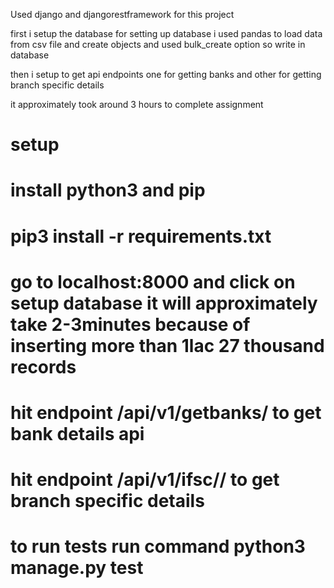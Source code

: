 Used django and djangorestframework for this project

first i setup the database for setting up database i used pandas to load data from csv file and create objects and used bulk_create option so write in database

then i setup to get api endpoints one for getting banks and other for getting branch specific details

it approximately took around 3 hours to complete assignment

# setup
# install python3 and pip
# pip3 install -r requirements.txt
# go to localhost:8000 and click on setup database it will approximately take 2-3minutes because of inserting more than 1lac 27 thousand records

# hit endpoint /api/v1/getbanks/ to get bank details api
# hit endpoint /api/v1/ifsc/<ifsc code for branch>/ to get branch specific details

# to run tests run command python3 manage.py test

